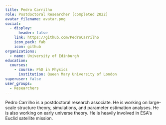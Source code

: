 ```yaml
---
title: Pedro Carrilho
role: Postdoctoral Researcher [completed 2022]
avatar_filename: avatar.png
social:
  - display:
      header: false
    link: https://github.com/PedroCarrilho
    icon_pack: fab
    icon: github
organizations:
  - name: University of Edinburgh
education:
  courses:
    - course: PhD in Physics
      institution: Queen Mary University of London
superuser: false
user_groups:
  - Researchers
---
```

Pedro Carrilho is a postdoctoral research associate. He is working on large-scale structure theory, simulations, and parameter estimation analyses. He is also working on early universe theory. He is heavily involved in ESA's Euclid satellite mission.